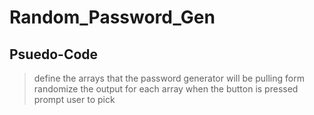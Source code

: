 # Random_Password_Gen

## Psuedo-Code

> define the arrays that the password generator will be pulling form
> randomize the output for each array
> when the button is pressed
> prompt user to pick
